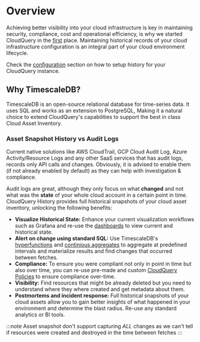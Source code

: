 # Overview

Achieving better visibility into your  cloud infrastructure is key in maintaining security, compliance, cost and operational efficiency, is why we started CloudQuery in the [first](https://www.cloudquery.io/blog/announcing-cloudquery-seed-funding) place. Maintaining historical records of your cloud infrastructure configuration is an integral part of your cloud environment lifecycle.

Check the [configuration](./cli/history/configuration) section on how to setup history for your CloudQuery instance.

## Why TimescaleDB?

TimescaleDB is an open-source relational database for time-series data. It uses SQL and works as an extension to PostgreSQL, Making it a natural choice to extend CloudQuery's capabilities to support the best in class Cloud Asset Inventory.


### Asset Snapshot History vs Audit Logs

Current native solutions like AWS CloudTrail, GCP Cloud Audit Log, Azure Activity/Resource Logs and any other SaaS services that has audit logs, records only API calls and changes. Obviously, it is advised to enable them (if not already enabled by default) as they can help with investigation & compliance. 

Audit logs are great, although they only focus on what **changed** and not what was the **state** of your whole cloud account in a certain point in time. CloudQuery History provides full historical snapshots of your cloud asset inventory, unlocking the following benefits: 

- **Visualize Historical State:** Enhance your current visualization workflows such as Grafana and re-use the [dashboards](https://www.cloudquery.io/blog/open-source-cloud-asset-inventory-with-cloudquery-and-grafana) to view current and historical state.
- **Alert on change using standard SQL:** Use TimescaleDB's [hyperfunctions](https://docs.timescale.com/api/latest/hyperfunctions/) and [continious aggregates](https://docs.timescale.com/api/latest/continuous-aggregates/) to aggregate at predefined intervals and materialize results and find changes that occurred between fetches.
- **Compliance:** To ensure you were compliant not only in point in time but also over time, you can re-use pre-made and custom [CloudQuery Policies](https://hub.cloudquery.io/policies) to ensure compliance over-time.
- **Visibility:** Find resources that might be already deleted but you need to understand where they where created and get metadata about them.
- **Postmortems and incident response:** Full historical snapshots of your cloud assets allow you to gain better insights of what happened in your environment and determine the blast radius. Re-use any standard analytics or BI tools.

:::note
Asset snapshot don't support capturing *ALL* changes as we can't tell if resources were created and destroyed in the time between fetches
:::

